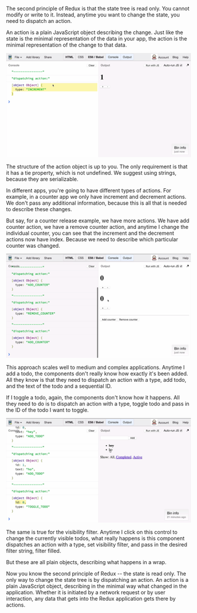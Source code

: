 The second principle of Redux is that the state tree is read only. You cannot modify or write to it. Instead, anytime you want to change the state, you need to dispatch an action.

An action is a plain JavaScript object describing the change. Just like the state is the minimal representation of the data in your app, the action is the minimal representation of the change to that data.

![Describing Actions](./Images/DescribingActions.png)

The structure of the action object is up to you. The only requirement is that it has a tie property, which is not undefined. We suggest using strings, because they are serializable.

In different apps, you're going to have different types of actions. For example, in a counter app we only have increment and decrement actions. We don't pass any additional information, because this is all that is needed to describe these changes.

But say, for a counter release example, we have more actions. We have add counter action, we have a remove counter action, and anytime I change the individual counter, you can see that the increment and the decrement actions now have index. Because we need to describe which particular counter was changed.

![Multiple Actions](./Images/MultipleActions.png)

This approach scales well to medium and complex applications. Anytime I add a todo, the components don't really know how exactly it's been added. All they know is that they need to dispatch an action with a type, add todo, and the text of the todo and a sequential ID.

If I toggle a todo, again, the components don't know how it happens. All they need to do is to dispatch an action with a type, toggle todo and pass in the ID of the todo I want to toggle.

![Complex Example](./Images/ComplexExample.png)

The same is true for the visibility filter. Anytime I click on this control to change the currently visible todos, what really happens is this component dispatches an action with a type, set visibility filter, and pass in the desired filter string, filter filled.

But these are all plain objects, describing what happens in a wrap.

Now you know the second principle of Redux -- the state is read only. The only way to change the state tree is by dispatching an action. An action is a plain JavaScript object, describing in the minimal way what changed in the application. Whether it is initiated by a network request or by user interaction, any data that gets into the Redux application gets there by actions.
